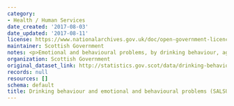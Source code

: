 ```yaml
---
category:
- Health / Human Services
date_created: '2017-08-03'
date_updated: '2017-08-11'
license: https://www.nationalarchives.gov.uk/doc/open-government-licence/version/3/
maintainer: Scottish Government
notes: <p>Emotional and behavioural problems, by drinking behaviour, age, and gender</p>
organization: Scottish Government
original_dataset_link: http://statistics.gov.scot/data/drinking-behaviour-and-emotional-and-behavioural-problems-salsus
records: null
resources: []
schema: default
title: Drinking behaviour and emotional and behavioural problems (SALSUS)
---
```


